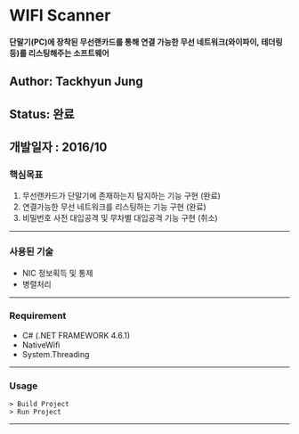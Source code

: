 # WIFI Scanner
#### 단말기(PC)에 장착된 무선랜카드를 통해 연결 가능한 무선 네트워크(와이파이, 테더링 등)를 리스팅해주는 소프트웨어

## Author: Tackhyun Jung

## Status: 완료

## 개발일자 : 2016/10

### 핵심목표
1) 무선랜카드가 단말기에 존재하는지 탐지하는 기능 구현 (완료)
2) 연결가능한 무선 네트워크를 리스팅하는 기능 구현 (완료)
3) 비밀번호 사전 대입공격 및 무차별 대입공격 기능 구현 (취소)

---

### 사용된 기술
* NIC 정보획득 및 통제
* 병렬처리

---

### Requirement
* C# (.NET FRAMEWORK 4.6.1)
* NativeWifi
* System.Threading

---

### Usage

```
> Build Project
> Run Project
```

---
